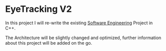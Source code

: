 # EyeTracking V2

In this project I will re-write the existing [Software Engineering](https://github.com/xsoophx/SoftwareEngineering)
Project in C++.

The Architecture will be slightly changed and optimized, further information about this project will be added on the go.